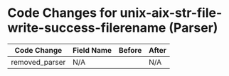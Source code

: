 # Code Changes for unix-aix-str-file-write-success-filerename (Parser)

| Code Change | Field Name | Before | After |
|-------------|------------|--------|-------|
| removed_parser | N/A |  | N/A |